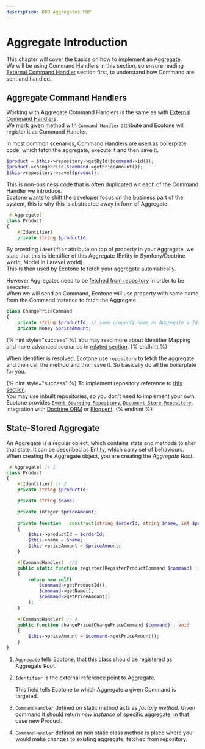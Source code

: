 ```yaml
---
description: DDD Aggregates PHP
---
```


# Aggregate Introduction

This chapter will cover the basics on how to implement an [Aggregate](../../modelling-1.md#aggregates). \
We will be using Command Handlers in this section, so ensure reading [External Command Handler](../external-command-handlers/) section first, to understand how Command are sent and handled.

## Aggregate Command Handlers

Working with Aggregate Command Handlers is the same as with [External Command Handlers](../external-command-handlers/).\
We mark given method with `Command Handler` attribute and Ecotone will register it as Command Handler.

In most common scenarios, Command Handlers are used as boilerplate code, which fetch the aggregate, execute it and then save it.

```php
$product = $this->repository->getById($command->id());
$product->changePrice($command->getPriceAmount());
$this->repository->save($product);
```

This is non-business code that is often duplicated wit each of the Command Handler we introduce. \
Ecotone wants to shift the developer focus on the business part of the system, this is why this is abstracted away in form of Aggregate.

```php
 #[Aggregate]
class Product
{
    #[Identifier]
    private string $productId;
```

By providing `Identifier` attribute on top of property in your Aggregate, we state that this is identifier of this Aggregate (Entity in Symfony/Doctrine world, Model in Laravel world). \
This is then used by Ecotone to fetch your aggregate automatically.

However Aggregates need to be [fetched from repository](../repository.md) in order to be executed. \
When we will send an Command, Ecotone will use property with same name from the Command instance to fetch the Aggregate.

```php
class ChangePriceCommand
{
    private string $productId; // same property name as Aggregate's Identifier
    private Money $priceAmount;
```

{% hint style="success" %}
You may read more about Identifier Mapping and more advanced scenarios  in [related section](../identifier-mapping.md).
{% endhint %}

When identifier is resolved, Ecotone use `repository` to fetch the aggregate and then call the method and then save it. So basically do all the boilerplate for you.

{% hint style="success" %}
To implement repository reference to [this section](../repository.md).\
You may use inbuilt repositories, so you don't need to implement your own.\
Ecotone provides [`Event Sourcing Repository`](../../event-sourcing/), [`Document Store Repository`](../../document-store.md#storing-aggregates-in-your-document-store), integration with [Doctrine ORM](../../../modules/symfony/doctrine-orm.md) or [Eloquent](../../../modules/laravel/eloquent.md).
{% endhint %}

## State-Stored Aggregate

An Aggregate is a regular object, which contains state and methods to alter that state. It can be described as Entity, which carry set of behaviours. \
When creating the Aggregate object, you are creating the _Aggregate Root_.&#x20;

```php
 #[Aggregate] // 1
class Product
{
    #[Identifier] // 2
    private string $productId;

    private string $name;

    private integer $priceAmount;
    
    private function __construct(string $orderId, string $name, int $priceAmount)
    {
        $this->productId = $orderId;
        $this->name = $name;
        $this->priceAmount = $priceAmount;
    }

    #[CommandHandler]  //3
    public static function register(RegisterProductCommand $command) : self
    {
        return new self(
            $command->getProductId(),
            $command->getName(),
            $command->getPriceAmount()
        );
    }
    
    #[CommandHandler] // 4
    public function changePrice(ChangePriceCommand $command) : void
    {
        $this->priceAmount = $command->getPriceAmount();
    }
}
```

1. `Aggregate` tells Ecotone, that this class should be registered as Aggregate Root.
2.  `Identifier` is the external reference point to Aggregate.&#x20;

    This field tells Ecotone to which Aggregate a given Command is targeted.
3. `CommandHandler` defined on static method acts as _factory method_. Given command it should return _new instance_ of specific aggregate, in that case new Product.
4. `CommandHandler` defined on non static class method is place where you would make changes to existing aggregate, fetched from repository.
